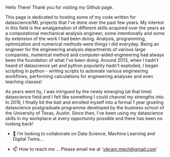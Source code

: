 Hello There! Thank you for visiting my Github page.

This page is dedicated to hosting some of my code written for datascience/ML projects that I've done over the past few years.
My interest in this field is the amalgamation of different skills acquired over the years as a computational mechanical analysis engineer, some intentionally and some by extension of the work I had been doing. Analysis, programming, optimization and numerical methods were things I did everyday. Being an engineer for the engineering analysis departments of various large companies, numerical method and computer-aided engineering had always been the foundation of what I've been doing. Around 2013, when I hadn't heard of datascience yet and python popularity hadn't exploded, I began scripting in python - writing scripts to automate various engineering workflows, performing calculations for engineering analyses and even teaching classes!

As years went by, I was intrigued by the newly emerging (at that time) datascience field and I felt like something I could channel my strengths into. In 2019, I finally bit the bait and enrolled myself into a formal 1 year grueling datascience postgraduate programme developed by the business school of the University of Texas, Austin. Since then, I've been using my datascience skills in my workplace at every opportunity possible and there has been no looking back!


- 💞️ I’m looking to collaborate on Data Science, Machine Learning and Digital Twins...

- 📫 How to reach me ... Please email me at 'vikram.mech@gmail.com'

<!---
vikramrad/vikramrad is a ✨ special ✨ repository because its `README.md` (this file) appears on your GitHub profile.
You can click the Preview link to take a look at your changes.
--->
